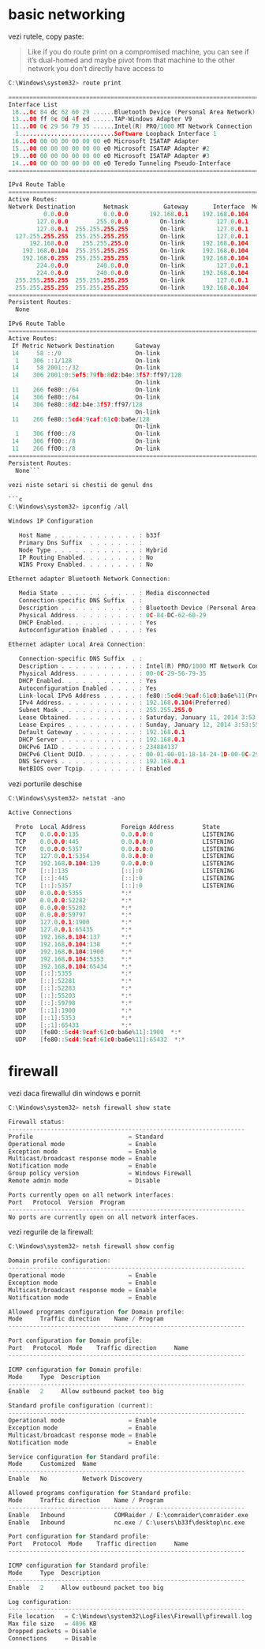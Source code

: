 # basic networking

vezi rutele, copy paste:
> Like if you do route print on a compromised machine, you can see if it’s dual-homed and maybe pivot from that machine to the other network you don’t directly have access to


```c
C:\Windows\system32> route print

===========================================================================
Interface List
 18...0c 84 dc 62 60 29 ......Bluetooth Device (Personal Area Network)
 13...00 ff 0c 0d 4f ed ......TAP-Windows Adapter V9
 11...00 0c 29 56 79 35 ......Intel(R) PRO/1000 MT Network Connection
  1...........................Software Loopback Interface 1
 16...00 00 00 00 00 00 00 e0 Microsoft ISATAP Adapter
 15...00 00 00 00 00 00 00 e0 Microsoft ISATAP Adapter #2
 19...00 00 00 00 00 00 00 e0 Microsoft ISATAP Adapter #3
 14...00 00 00 00 00 00 00 e0 Teredo Tunneling Pseudo-Interface
===========================================================================

IPv4 Route Table
===========================================================================
Active Routes:
Network Destination        Netmask          Gateway       Interface  Metric
          0.0.0.0          0.0.0.0      192.168.0.1    192.168.0.104     10
        127.0.0.0        255.0.0.0         On-link         127.0.0.1    306
        127.0.0.1  255.255.255.255         On-link         127.0.0.1    306
  127.255.255.255  255.255.255.255         On-link         127.0.0.1    306
      192.168.0.0    255.255.255.0         On-link     192.168.0.104    266
    192.168.0.104  255.255.255.255         On-link     192.168.0.104    266
    192.168.0.255  255.255.255.255         On-link     192.168.0.104    266
        224.0.0.0        240.0.0.0         On-link         127.0.0.1    306
        224.0.0.0        240.0.0.0         On-link     192.168.0.104    266
  255.255.255.255  255.255.255.255         On-link         127.0.0.1    306
  255.255.255.255  255.255.255.255         On-link     192.168.0.104    266
===========================================================================
Persistent Routes:
  None

IPv6 Route Table
===========================================================================
Active Routes:
 If Metric Network Destination      Gateway
 14     58 ::/0                     On-link
  1    306 ::1/128                  On-link
 14     58 2001::/32                On-link
 14    306 2001:0:5ef5:79fb:8d2:b4e:3f57:ff97/128
                                    On-link
 11    266 fe80::/64                On-link
 14    306 fe80::/64                On-link
 14    306 fe80::8d2:b4e:3f57:ff97/128
                                    On-link
 11    266 fe80::5cd4:9caf:61c0:ba6e/128
                                    On-link
  1    306 ff00::/8                 On-link
 14    306 ff00::/8                 On-link
 11    266 ff00::/8                 On-link
===========================================================================
Persistent Routes:
  None```
  
vezi niste setari si chestii de genul dns

```c
C:\Windows\system32> ipconfig /all

Windows IP Configuration

   Host Name . . . . . . . . . . . . : b33f
   Primary Dns Suffix  . . . . . . . :
   Node Type . . . . . . . . . . . . : Hybrid
   IP Routing Enabled. . . . . . . . : No
   WINS Proxy Enabled. . . . . . . . : No

Ethernet adapter Bluetooth Network Connection:

   Media State . . . . . . . . . . . : Media disconnected
   Connection-specific DNS Suffix  . :
   Description . . . . . . . . . . . : Bluetooth Device (Personal Area Network)
   Physical Address. . . . . . . . . : 0C-84-DC-62-60-29
   DHCP Enabled. . . . . . . . . . . : Yes
   Autoconfiguration Enabled . . . . : Yes
   
Ethernet adapter Local Area Connection:

   Connection-specific DNS Suffix  . :
   Description . . . . . . . . . . . : Intel(R) PRO/1000 MT Network Connection
   Physical Address. . . . . . . . . : 00-0C-29-56-79-35
   DHCP Enabled. . . . . . . . . . . : Yes
   Autoconfiguration Enabled . . . . : Yes
   Link-local IPv6 Address . . . . . : fe80::5cd4:9caf:61c0:ba6e%11(Preferred)
   IPv4 Address. . . . . . . . . . . : 192.168.0.104(Preferred)
   Subnet Mask . . . . . . . . . . . : 255.255.255.0
   Lease Obtained. . . . . . . . . . : Saturday, January 11, 2014 3:53:55 PM
   Lease Expires . . . . . . . . . . : Sunday, January 12, 2014 3:53:55 PM
   Default Gateway . . . . . . . . . : 192.168.0.1
   DHCP Server . . . . . . . . . . . : 192.168.0.1
   DHCPv6 IAID . . . . . . . . . . . : 234884137
   DHCPv6 Client DUID. . . . . . . . : 00-01-00-01-18-14-24-1D-00-0C-29-56-79-35
   DNS Servers . . . . . . . . . . . : 192.168.0.1
   NetBIOS over Tcpip. . . . . . . . : Enabled
   ```

vezi porturile deschise

```c
C:\Windows\system32> netstat -ano

Active Connections

  Proto  Local Address          Foreign Address        State           PID
  TCP    0.0.0.0:135            0.0.0.0:0              LISTENING       684
  TCP    0.0.0.0:445            0.0.0.0:0              LISTENING       4
  TCP    0.0.0.0:5357           0.0.0.0:0              LISTENING       4
  TCP    127.0.0.1:5354         0.0.0.0:0              LISTENING       1400
  TCP    192.168.0.104:139      0.0.0.0:0              LISTENING       4
  TCP    [::]:135               [::]:0                 LISTENING       684
  TCP    [::]:445               [::]:0                 LISTENING       4
  TCP    [::]:5357              [::]:0                 LISTENING       4
  UDP    0.0.0.0:5355           *:*                                    1100
  UDP    0.0.0.0:52282          *:*                                    976
  UDP    0.0.0.0:55202          *:*                                    2956
  UDP    0.0.0.0:59797          *:*                                    1400
  UDP    127.0.0.1:1900         *:*                                    2956
  UDP    127.0.0.1:65435        *:*                                    2956
  UDP    192.168.0.104:137      *:*                                    4
  UDP    192.168.0.104:138      *:*                                    4
  UDP    192.168.0.104:1900     *:*                                    2956
  UDP    192.168.0.104:5353     *:*                                    1400
  UDP    192.168.0.104:65434    *:*                                    2956
  UDP    [::]:5355              *:*                                    1100
  UDP    [::]:52281             *:*                                    976
  UDP    [::]:52283             *:*                                    976
  UDP    [::]:55203             *:*                                    2956
  UDP    [::]:59798             *:*                                    1400
  UDP    [::1]:1900             *:*                                    2956
  UDP    [::1]:5353             *:*                                    1400
  UDP    [::1]:65433            *:*                                    2956
  UDP    [fe80::5cd4:9caf:61c0:ba6e%11]:1900  *:*                      2956
  UDP    [fe80::5cd4:9caf:61c0:ba6e%11]:65432  *:*                     2956
  ```

# firewall

vezi daca firewallul din windows e pornit
```c
C:\Windows\system32> netsh firewall show state

Firewall status:
-------------------------------------------------------------------
Profile                           = Standard
Operational mode                  = Enable
Exception mode                    = Enable
Multicast/broadcast response mode = Enable
Notification mode                 = Enable
Group policy version              = Windows Firewall
Remote admin mode                 = Disable

Ports currently open on all network interfaces:
Port   Protocol  Version  Program
-------------------------------------------------------------------
No ports are currently open on all network interfaces.
```
vezi regurile de la firewall:
```c
C:\Windows\system32> netsh firewall show config

Domain profile configuration:
-------------------------------------------------------------------
Operational mode                  = Enable
Exception mode                    = Enable
Multicast/broadcast response mode = Enable
Notification mode                 = Enable

Allowed programs configuration for Domain profile:
Mode     Traffic direction    Name / Program
-------------------------------------------------------------------

Port configuration for Domain profile:
Port   Protocol  Mode    Traffic direction     Name
-------------------------------------------------------------------

ICMP configuration for Domain profile:
Mode     Type  Description
-------------------------------------------------------------------
Enable   2     Allow outbound packet too big

Standard profile configuration (current):
-------------------------------------------------------------------
Operational mode                  = Enable
Exception mode                    = Enable
Multicast/broadcast response mode = Enable
Notification mode                 = Enable

Service configuration for Standard profile:
Mode     Customized  Name
-------------------------------------------------------------------
Enable   No          Network Discovery

Allowed programs configuration for Standard profile:
Mode     Traffic direction    Name / Program
-------------------------------------------------------------------
Enable   Inbound              COMRaider / E:\comraider\comraider.exe
Enable   Inbound              nc.exe / C:\users\b33f\desktop\nc.exe

Port configuration for Standard profile:
Port   Protocol  Mode    Traffic direction     Name
-------------------------------------------------------------------

ICMP configuration for Standard profile:
Mode     Type  Description
-------------------------------------------------------------------
Enable   2     Allow outbound packet too big

Log configuration:
-------------------------------------------------------------------
File location   = C:\Windows\system32\LogFiles\Firewall\pfirewall.log
Max file size   = 4096 KB
Dropped packets = Disable
Connections     = Disable
```
